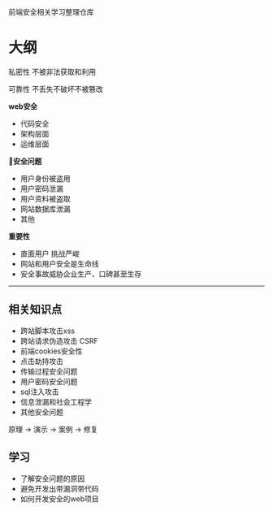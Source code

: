 前端安全相关学习整理仓库

# 大纲

私密性 不被非法获取和利用

可靠性 不丢失不破坏不被篡改

**web安全**

* 代码安全
* 架构层面
* 运维层面

**安全问题**

* 用户身份被盗用
* 用户密码泄漏
* 用户资料被盗取
* 网站数据库泄漏
* 其他

**重要性**

* 直面用户 挑战严峻
* 网站和用户安全是生命线
* 安全事故威胁企业生产、口碑甚至生存

---

## 相关知识点

* 跨站脚本攻击xss
* 跨站请求伪造攻击 CSRF
* 前端cookies安全性
* 点击劫持攻击
* 传输过程安全问题
* 用户密码安全问题
* sql注入攻击
* 信息泄漏和社会工程学
* 其他安全问题

原理 -> 演示 -> 案例 -> 修复

## 学习

* 了解安全问题的原因
* 避免开发出带漏洞带代码
* 如何开发安全的web项目
